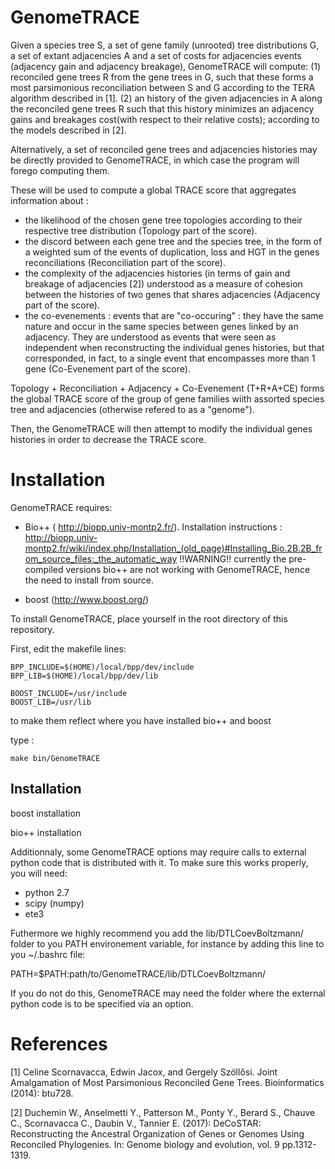# GenomeTRACE


Given a species tree S, a set of gene family (unrooted) tree distributions G, a set of extant adjacencies A and a set of costs for adjacencies events (adjacency gain and adjacency breakage), 
GenomeTRACE will compute:
    (1) reconciled gene trees R from the gene trees in G, such that these forms a most parsimonious reconciliation between S and G according to the TERA algorithm described in [1].
    (2) an history of the given adjacencies in A along the reconciled gene trees R such that this history minimizes an adjacency gains and breakages cost(with respect to their relative costs); according to the models described in [2].

Alternatively, a set of reconciled gene trees and adjacencies histories may be directly provided to GenomeTRACE, in which case the program will forego computing them.

These will be used to compute a global TRACE score that aggregates information about :
 - the likelihood of the chosen gene tree topologies according to their respective tree distribution (Topology part of the score).
 - the discord between each gene tree and the species tree, in the form of a weighted sum of the events of duplication, loss and HGT in the genes reconciliations (Reconciliation part of the score).
 - the complexity of the adjacencies histories (in terms of gain and breakage of adjacencies [2]) understood as a measure of cohesion between the histories of two genes that shares adjacencies (Adjacency part of the score).
 - the co-evenements : events that are "co-occuring" : they have the same nature and occur in the same species between genes linked by an adjacency. They are understood as events that were seen as independent when reconstructing the individual genes histories, but that corresponded, in fact, to a single event that encompasses more than 1 gene (Co-Evenement part of the score).

Topology + Reconciliation + Adjacency + Co-Evenement (T+R+A+CE) forms the global TRACE score of the group of gene families wiith assorted species tree and adjacencies (otherwise refered to as a "genome").


Then, the GenomeTRACE will then attempt to modify the individual genes histories in order to decrease the TRACE score.




Installation
============

GenomeTRACE requires:

 * Bio++ ( http://biopp.univ-montp2.fr/). 
    Installation instructions : http://biopp.univ-montp2.fr/wiki/index.php/Installation_(old_page)#Installing_Bio.2B.2B_from_source_files:_the_automatic_way
    !!WARNING!! currently the pre-compiled versions bio++ are not working with GenomeTRACE, hence the need to install from source.
    
 * boost (http://www.boost.org/)


To install GenomeTRACE, place yourself in the root directory of this repository.

First, edit the makefile lines:

```
BPP_INCLUDE=$(HOME)/local/bpp/dev/include
BPP_LIB=$(HOME)/local/bpp/dev/lib

BOOST_INCLUDE=/usr/include
BOOST_LIB=/usr/lib
```

to make them reflect where you have installed bio++ and boost

type :
```
make bin/GenomeTRACE
```


## Installation


boost installation

bio++ installation



Additionnaly, some GenomeTRACE options may require calls to external python code that is distributed with it.
To make sure this works properly, you will need:
 - python 2.7
 - scipy (numpy)
 - ete3

Futhermore we highly recommend you add the lib/DTLCoevBoltzmann/ folder to you PATH environement variable, for instance by adding this line to you ~/.bashrc file:

PATH=$PATH:path/to/GenomeTRACE/lib/DTLCoevBoltzmann/

If you do not do this, GenomeTRACE may need the folder where the external python code is to be specified via an option.




References
==========

[1] Celine Scornavacca, Edwin Jacox, and Gergely Szöllősi. Joint Amalgamation of Most Parsimonious Reconciled Gene Trees. Bioinformatics (2014): btu728.

[2] Duchemin W., Anselmetti Y., Patterson M., Ponty Y., Berard S., Chauve C., Scornavacca C., Daubin V., Tannier E. (2017): DeCoSTAR: Reconstructing the Ancestral Organization of Genes or Genomes Using Reconciled Phylogenies. In: Genome biology and evolution, vol. 9 pp.1312-1319.


